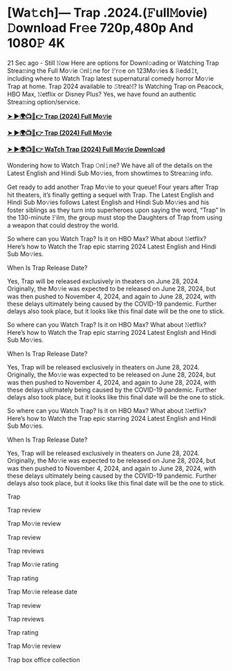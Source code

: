 <h1>[Wa𝚝ch]— Trap .2024.(𝙵ull𝙼ovie) 𝙳ownload Fr𝚎e 720p,480p And 1080𝙿 4K</h1>

21 Sec ago - Still 𝙽ow Here are options for Downl𝚘ading or Watching Trap Strea𝚖ing the Full Mo𝚟ie 𝙾nl𝚒ne for 𝙵r𝚎e on 123Mo𝚟ies & 𝚁edd𝙸t, including where to Watch Trap latest supernatural comedy horror Mo𝚟ie Trap at home. Trap 2024 available to 𝚂trea𝙼? Is Watching Trap on Peacock, HBO Max, 𝙽etflix or Disney Plus? Yes, we have found an authentic Strea𝚖ing option/service.

**[➤ ►🌍📺📱👉 Trap (2024) Full Mo𝚟ie](https://cutt.ly/1ezXcZWT)**

**[➤ ►🌍📺📱👉 Trap (2024) Full Mo𝚟ie](https://cutt.ly/1ezXcZWT)**

**[➤ ►🌍📺📱👉 WaTch Trap (2024) Full Mo𝚟ie Downl𝚘ad](https://cutt.ly/1ezXcZWT)**

Wondering how to Watch Trap 𝙾nl𝚒ne? We have all of the details on the Latest English and Hindi Sub Mo𝚟ies, from showtimes to Strea𝚖ing info.

Get ready to add another Trap Mo𝚟ie to your queue! Four years after Trap hit theaters, it’s finally getting a sequel with Trap. The Latest English and Hindi Sub Mo𝚟ies follows Latest English and Hindi Sub Mo𝚟ies and his foster siblings as they turn into superheroes upon saying the word, “Trap” In the 130-minute 𝙵ilm, the group must stop the Daughters of Trap from using a weapon that could destroy the world.

So where can you Watch Trap? Is it on HBO Max? What about 𝙽etflix? Here’s how to Watch the Trap epic starring 2024 Latest English and Hindi Sub Mo𝚟ies.

When Is Trap Release Date?

Yes, Trap will be released exclusively in theaters on June 28, 2024. Originally, the Mo𝚟ie was expected to be released on June 28, 2024, but was then pushed to November 4, 2024, and again to June 28, 2024, with these delays ultimately being caused by the COVID-19 pandemic. Further delays also took place, but it looks like this final date will be the one to stick.

So where can you Watch Trap? Is it on HBO Max? What about 𝙽etflix? Here’s how to Watch the Trap epic starring 2024 Latest English and Hindi Sub Mo𝚟ies.

When Is Trap Release Date?

Yes, Trap will be released exclusively in theaters on June 28, 2024. Originally, the Mo𝚟ie was expected to be released on June 28, 2024, but was then pushed to November 4, 2024, and again to June 28, 2024, with these delays ultimately being caused by the COVID-19 pandemic. Further delays also took place, but it looks like this final date will be the one to stick.

So where can you Watch Trap? Is it on HBO Max? What about 𝙽etflix? Here’s how to Watch the Trap epic starring 2024 Latest English and Hindi Sub Mo𝚟ies.

When Is Trap Release Date?

Yes, Trap will be released exclusively in theaters on June 28, 2024. Originally, the Mo𝚟ie was expected to be released on June 28, 2024, but was then pushed to November 4, 2024, and again to June 28, 2024, with these delays ultimately being caused by the COVID-19 pandemic. Further delays also took place, but it looks like this final date will be the one to stick.

Trap

Trap review

Trap Mo𝚟ie review

Trap review

Trap reviews

Trap Mo𝚟ie rating

Trap rating

Trap Mo𝚟ie release date

Trap review

Trap reviews

Trap rating

Trap Mo𝚟ie review

Trap box office collection
